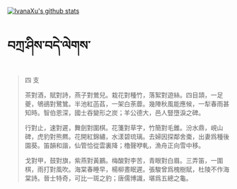 [![IvanaXu's github stats](https://github-readme-stats.vercel.app/api?username=IvanaXu&show_icons=true&theme=vue-dark)](https://github.com/anuraghazra/github-readme-stats)
# བཀྲ་ཤིས་བདེ་ལེགས་
> 四 支
> 
> 茶對酒，賦對詩，燕子對鶯兒。栽花對種竹，落絮對遊絲。四目頡，一足夔，鴝鵒對鷺鷥。半池紅菡萏，一架白荼蘼。幾陣秋風能應候，一犁春雨甚知時。智伯恩深，國士吞變形之炭；羊公德大，邑人豎墮淚之碑。
> 
> 行對止，速對遲，舞劍對圍棋。花箋對草字，竹簡對毛錐。汾水鼎，峴山碑，虎豹對熊羆。花開紅錦繡，水漾碧琉璃。去婦因探鄰舍棗，出妻爲種後園葵。笛韻和諧，仙管恰從雲裏降；櫓聲咿軋，漁舟正向雪中移。
> 
> 戈對甲，鼓對旗，紫燕對黃鸝。梅酸對李苦，青眼對白眉。三弄笛，一圍棋，雨打對風吹。海棠春睡早，楊柳晝眠遲。張駿曾爲槐樹賦，杜陵不作海棠詩。晉士特奇，可比一斑之豹；唐儒博識，堪爲五總之龜。
>